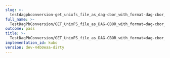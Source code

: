 ```yaml
---
slug: >-
  testdagpbconversion-get_unixfs_file_as_dag-cbor_with_format-dag-cbor_converts_to_the_expected_content-type-body
full_name: >-
  TestDagPbConversion/GET_UnixFS_file_as_DAG-CBOR_with_format=dag-cbor_converts_to_the_expected_Content-Type/Body
outcome: pass
title: >-
  TestDagPbConversion/GET_UnixFS_file_as_DAG-CBOR_with_format=dag-cbor_converts_to_the_expected_Content-Type/Body
implementation_id: kubo
version: dev-44b0eaa-dirty
---
```


